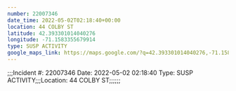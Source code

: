```yaml
---
number: 22007346
date_time: 2022-05-02T02:18:40+00:00
location: 44 COLBY ST
latitude: 42.393301014040276
longitude: -71.1583355679914
type: SUSP ACTIVITY
google_maps_link: https://maps.google.com/?q=42.393301014040276,-71.1583355679914
---
```


;;;Incident #: 22007346  Date: 2022-05-02 02:18:40   Type: SUSP ACTIVITY;;;Location: 44 COLBY ST;;;;;;
